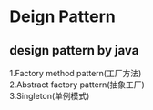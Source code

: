 # Deign Pattern
design pattern by java
------
1.Factory method pattern(工厂方法)  
2.Abstract factory pattern(抽象工厂)  
3.Singleton(单例模式)  